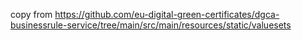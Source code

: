 copy from https://github.com/eu-digital-green-certificates/dgca-businessrule-service/tree/main/src/main/resources/static/valuesets
 
